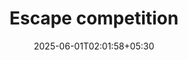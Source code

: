 ---
title: "Escape competition"
date: 2025-06-01T02:01:58+05:30
description: "Do I need competition?"
---